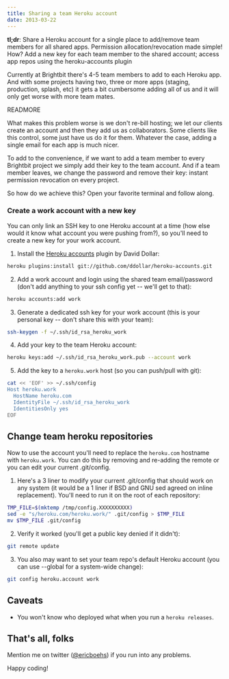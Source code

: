 ```yaml
---
title: Sharing a team Heroku account
date: 2013-03-22
---
```


**tl;dr**: Share a Heroku account for a single place to add/remove team members for all shared apps. Permission allocation/revocation made simple! How? Add a new key for each team member to the shared account; access app repos using the heroku-accounts plugin

Currently at Brightbit there's 4-5 team members to add to each Heroku app. And with some projects having two, three or more apps (staging, production, splash, etc) it gets a bit cumbersome adding all of us and it will only get worse with more team mates.

READMORE

What makes this problem worse is we don't re-bill hosting; we let our clients create an account and then they add us as collaborators. Some clients like this control, some just have us do it for them. Whatever the case, adding a single email for each app is much nicer.

To add to the convenience, if we want to add a team member to every Brightbit project we simply add their key to the team account. And if a team member leaves, we change the password and remove their key: instant permission revocation on every project.

So how do we achieve this? Open your favorite terminal and follow along.

### Create a work account with a new key

You can only link an SSH key to one Heroku account at a time (how else would it know what account you were pushing from?), so you'll need to create a new key for your work account.

1. Install the [Heroku accounts](http://github.com/ddollar/heroku-accounts) plugin by David Dollar:

```bash
heroku plugins:install git://github.com/ddollar/heroku-accounts.git
```

2. Add a work account and login using the shared team email/password (don't add anything to your ssh config yet -- we'll get to that):

```bash
heroku accounts:add work
```

3. Generate a dedicated ssh key for your work account (this is your personal key -- don't share this with your team):

```bash
ssh-keygen -f ~/.ssh/id_rsa_heroku_work
```

4. Add your key to the team Heroku account:

```bash
heroku keys:add ~/.ssh/id_rsa_heroku_work.pub --account work
```

5. Add the key to a `heroku.work` host (so you can push/pull with git):


```bash
cat << 'EOF' >> ~/.ssh/config
Host heroku.work
  HostName heroku.com
  IdentityFile ~/.ssh/id_rsa_heroku_work
  IdentitiesOnly yes
EOF
```

## Change team heroku repositories

Now to use the account you'll need to replace the `heroku.com` hostname with `heroku.work`. You can do this by removing and re-adding the remote or you can edit your current .git/config.

1. Here's a 3 liner to modify your current .git/config that should work on any system (it would be a 1 liner if BSD and GNU sed agreed on inline replacement). You'll need to run it on the root of each repository:

```bash
TMP_FILE=$(mktemp /tmp/config.XXXXXXXXXX)
sed -e "s/heroku.com/heroku.work/" .git/config > $TMP_FILE
mv $TMP_FILE .git/config
```

2. Verify it worked (you'll get a public key denied if it didn't):

```bash
git remote update
```

3. You also may want to set your team repo's default Heroku account (you can use --global for a system-wide change):

```bash
git config heroku.account work
```

## Caveats
* You won't know who deployed what when you run a `heroku releases`.

## That's all, folks

Mention me on twitter ([@ericboehs](http://twitter.com/ericboehs)) if you run into any problems.

Happy coding!
